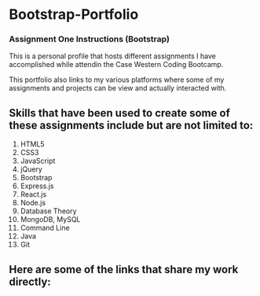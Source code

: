# Bootstrap-Portfolio

### Assignment One Instructions (Bootstrap)

This is a personal profile that hosts different assignments I have accomplished while attendin the Case Western Coding Bootcamp.

This portfolio also links to my various platforms where some of my assignments and projects can be view and actually interacted with.

## Skills that have been used to create some of these assignments include but are not limited to:

1. HTML5
2. CSS3
2. JavaScript
4. jQuery
5. Bootstrap
6. Express.js
7. React.js
8. Node.js
9. Database Theory
10. MongoDB, MySQL
11. Command Line
12. Java
13. Git  


## Here are some of the links that share my work directly:

